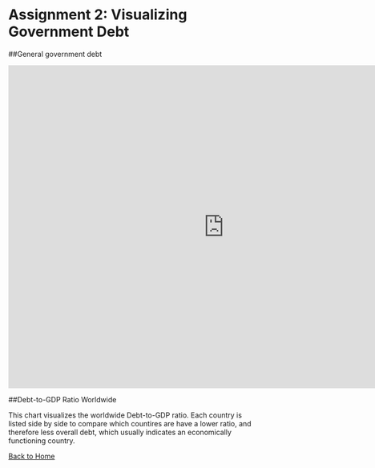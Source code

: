 # Assignment 2: Visualizing Government Debt

##General government debt
<iframe src="https://data.oecd.org/chart/6Sly" width="860" height="645" style="border: 0" mozallowfullscreen="true" webkitallowfullscreen="true" allowfullscreen="true"><a href="https://data.oecd.org/chart/6Sly" target="_blank">OECD Chart: General government debt, Total, % of GDP, Annual, 2015</a></iframe>

##Debt-to-GDP Ratio Worldwide
<script src="https://public.flourish.studio/resources/embed.js"></script>
This chart visualizes the worldwide Debt-to-GDP ratio. Each country is listed side by side to compare which countires are have a lower ratio, and therefore less overall debt, which usually indicates an economically functioning country.








[Back to Home](https://hburnsid.github.io/HMB-portfolio/)

